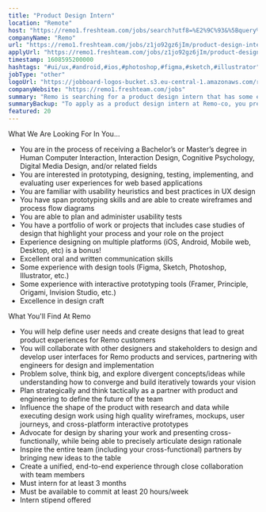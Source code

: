 ```yaml
---
title: "Product Design Intern"
location: "Remote"
host: "https://remo1.freshteam.com/jobs/search?utf8=%E2%9C%93&%5Bquery%5D=&%5Bbranch_id%5D=&%5Bremote%5D=0&%5Bremote%5D=1&commit=Go"
companyName: "Remo"
url: "https://remo1.freshteam.com/jobs/z1jo92gz6jIm/product-design-intern-remote"
applyUrl: "https://remo1.freshteam.com/jobs/z1jo92gz6jIm/product-design-intern-remote#applicant-form"
timestamp: 1608595200000
hashtags: "#ui/ux,#android,#ios,#photoshop,#figma,#sketch,#illustrator"
jobType: "other"
logoUrl: "https://jobboard-logos-bucket.s3.eu-central-1.amazonaws.com/remo-co"
companyWebsite: "https://remo1.freshteam.com/jobs"
summary: "Remo is searching for a product design intern that has some experience with design tools."
summaryBackup: "To apply as a product design intern at Remo-co, you preferably need to have some knowledge of: #ui/ux, #android, #ios."
featured: 20
---
```


What We Are Looking For In You...

*   You are in the process of receiving a Bachelor’s or Master’s degree in Human Computer Interaction, Interaction Design, Cognitive Psychology, Digital Media Design, and/or related fields
*   You are interested in prototyping, designing, testing, implementing, and evaluating user experiences for web based applications
*   You are familiar with usability heuristics and best practices in UX design
*   You have span prototyping skills and are able to create wireframes and process flow diagrams
*   You are able to plan and administer usability tests
*   You have a portfolio of work or projects that includes case studies of design that highlight your process and your role on the project
*   Experience designing on multiple platforms (iOS, Android, Mobile web, Desktop, etc) is a bonus!
*   Excellent oral and written communication skills
*   Some experience with design tools (Figma, Sketch, Photoshop, Illustrator, etc.)
*   Some experience with interactive prototyping tools (Framer, Principle, Origami, Invision Studio, etc.)
*   Excellence in design craft

What You'll Find At Remo

*   You will help define user needs and create designs that lead to great product experiences for Remo customers
*   You will collaborate with other designers and stakeholders to design and develop user interfaces for Remo products and services, partnering with engineers for design and implementation
*   Problem solve, think big, and explore divergent concepts/ideas while understanding how to converge and build iteratively towards your vision
*   Plan strategically and think tactically as a partner with product and engineering to define the future of the team
*   Influence the shape of the product with research and data while executing design work using high quality wireframes, mockups, user journeys, and cross-platform interactive prototypes
*   Advocate for design by sharing your work and presenting cross-functionally, while being able to precisely articulate design rationale
*   Inspire the entire team (including your cross-functional) partners by bringing new ideas to the table
*   Create a unified, end-to-end experience through close collaboration with team members
*   Must intern for at least 3 months
*   Must be available to commit at least 20 hours/week
*   Intern stipend offered
